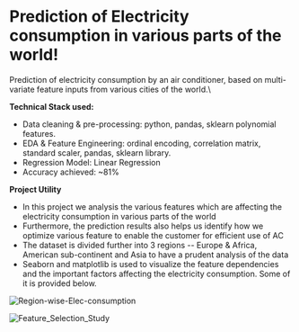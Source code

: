 # Prediction of Electricity consumption in various parts of the world!
Prediction of electricity consumption by an air conditioner, based on multi-variate feature inputs from various cities of the world.\


**Technical Stack used:**
* Data cleaning & pre-processing: python, pandas, sklearn polynomial features.
* EDA & Feature Engineering: ordinal encoding, correlation matrix, standard scaler, pandas, sklearn library.
* Regression Model: Linear Regression
* Accuracy achieved: ~81%

**Project Utility**
* In this project we analysis the various features which are affecting the electricity consumption in various parts of the world
* Furthermore, the prediction results also helps us identify how we optimize various feature to enable the customer for efficient use of AC
* The dataset is divided further into 3 regions -- Europe & Africa, American sub-continent and Asia to have a prudent analysis of the data
* Seaborn and matplotlib is used to visualize the feature dependencies and the important factors affecting the electricity consumption. Some of it is provided below.

![Region-wise-Elec-consumption](https://github.com/Git-of-arnab/LinearRegression_ElectricityConsumptionPrediction/assets/138995898/873fbd1d-cdf4-4b0e-9604-0d510b151177)


![Feature_Selection_Study](https://github.com/Git-of-arnab/LinearRegression_ElectricityConsumptionPrediction/assets/138995898/6e277120-5af1-40d6-8171-5c3be29e329d)

  

